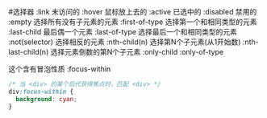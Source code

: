 
#选择器
:link 未访问的
:hover 鼠标放上去的
:active 已选中的
:disabled 禁用的
:empty 选择所有没有子元素的元素
:first-of-type 选择第一个和相同类型的元素
:last-child 最后偶一个元素
:last-of-type 选择最后一个和相同类型的元素
:not(selector) 选择相反的元素
:nth-child(n) 选择第N个子元素(从1开始数)
:nth-last-child(n) 选择元素倒数的第N个子元素
:only-child 
:only-of-type

这个含有冒泡性质
:focus-within
```css
/* 当 <div> 的某个后代获得焦点时，匹配 <div> */
div:focus-within {
  background: cyan;
}
```